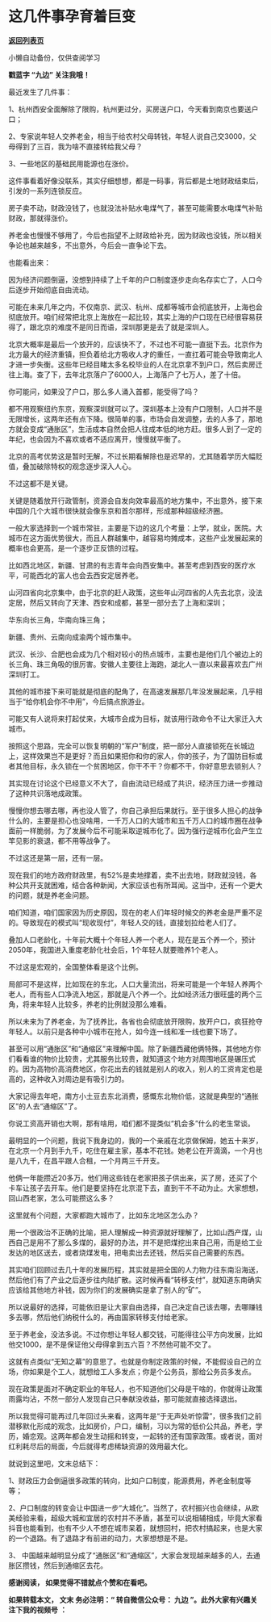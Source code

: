 # 这几件事孕育着巨变

[**返回列表页**](/gzh/九边)

小懒自动备份，仅供查阅学习

****戳蓝字 **“九边”** 关注我哦！****

最近发生了几件事：

1、杭州西安全面解除了限购，杭州更过分，买房送户口，今天看到南京也要送户口；  

2、专家说年轻人交养老金，相当于给农村父母转钱，年轻人说自己交3000，父母得到了三百，我为啥不直接转给我父母？

3、一些地区的基础民用能源也在涨价。  

这件事看着好像没联系，其实仔细想想，都是一码事，背后都是土地财政结束后，引发的一系列连锁反应。  

房子卖不动，财政没钱了，也就没法补贴水电煤气了，甚至可能需要水电煤气补贴财政，那就得涨价。

养老金也慢慢不够用了，今后也指望不上财政给补充，因为财政也没钱，所以相关争论也越来越多，不出意外，今后会一直争论下去。

也能看出来：  

因为经济问题倒逼，没想到持续了上千年的户口制度逐步走向名存实亡了，人口今后逐步开始彻底自由流动。  

可能在未来几年之内，不仅南京、武汉、杭州、成都等城市会彻底放开，上海也会彻底放开。咱们经常把北京上海放在一起比较，其实上海的户口现在已经很容易获得了，跟北京的难度不是同日而语，深圳那更是去了就是深圳人。  

北京大概率是最后一个放开的，应该快不了，不过也不可能一直挺下去。北京作为北方最大的经济重镇，担负着给北方吸收人才的重任，一直扛着可能会导致南北人才进一步失衡。这些年已经目睹太多名校毕业的人在北京拿不到户口，然后卖房迁往上海。查了下，去年北京落户了6000人，上海落户了七万人，差了十倍。

你可能问，如果没了户口，那么多人涌入首都，能受得了吗？

都不用观察纽约东京，观察深圳就可以了。深圳基本上没有户口限制，人口并不是无限增长，这两年还有点下降。很简单的事，市场会自发调整，去的人多了，那地方就会变成“通胀区”，生活成本自然会把人往成本低的地方赶。很多人到了一定的年纪，也会因为不喜欢或者不适应离开，慢慢就平衡了。

北京的高考优势这是暂时无解，不过长期看解除也是迟早的，尤其随着学历大幅贬值，叠加破除特权的观念逐步深入人心。  

不过这都不是关键。  

关键是随着放开行政管制，资源会自发向效率最高的地方集中，不出意外，接下来中国的几个大城市很快就会像东京和首尔那样，形成那种超级经济圈。

一般大家选择到一个城市常驻，主要是下边的这几个考量：上学，就业，医院。大城市在这方面优势很大，而且人群越集中，越容易均摊成本，这些产业发展起来的概率也会更高，是一个逐步正反馈的过程。  

比如西北地区，新疆、甘肃的有志青年会向西安集中。甚至考虑到西安的医疗水平，可能西北的富人也会去西安定居养老。

山河四省向北京集中，由于北京的赶人政策，这些年山河四省的人先去北京，没法定居，然后又转向了天津、西安和成都，甚至一部分去了上海和深圳；  

华东向长三角，华南向珠三角；  

新疆、贵州、云南向成渝两个城市集中。

武汉、长沙、合肥也会成为几个相对较小的热点城市，主要也是他们几个被边上的长三角、珠三角吸的很厉害。安徽人主要往上海跑，湖北人一直以来最喜欢去广州深圳打工。  

其他的城市接下来可能就是彻底的配角了，在高速发展那几年没发展起来，几乎相当于“给你机会你不中用”，今后搞点旅游业。

可能又有人说将来打起仗来，大城市会成为目标，就该用行政命令不让大家迁入大城市。

按照这个思路，完全可以恢复明朝的“军户”制度，把一部分人直接锁死在长城边上，这样效果岂不是更好？而且如果把你和你的家人，你的孩子，为了国防目标或者其他目标，永久锁在一个贫困地区，你干不干？你都不干，你好意思去锁别人？

其实现在讨论这个已经意义不大了，自由流动已经成了共识，经济压力进一步推动了这种共识落地成政策。

慢慢你想去哪去哪，再也没人管了，你自己承担后果就行。至于很多人担心的战争什么的，主要是担心也没啥用，一千万人口的大城市和五千万人口的城市圈在战争面前一样脆弱，为了发展今后不可能采取逆城市化了。因为强行逆城市化会产生立竿见影的衰退，都不用等战争了。

不过这还是第一层，还有一层。

现在我们的地方政府财政里，有52%是卖地撑着，卖不出去地，财政就没钱，各种公共开支就困难，结合各种新闻，大家应该也有所耳闻。这当中，还有一个更大的问题，就是养老金问题。

咱们知道，咱们国家因为历史原因，现在的老人们年轻时候交的养老金是严重不足的。导致现在的模式叫“现收现付”，年轻人交的钱，直接划拉给老人们了。

叠加人口老龄化，十年前大概十个年轻人养一个老人，现在是五个养一个，预计2050年，我国进入重度老龄化社会后，1个年轻人就要赡养1个老人。

不过这是宏观的，全国整体看是这个比例。

局部可不是这样，比如现在的东北，人口大量流出，将来可能是一个年轻人养两个老人，而有些人口净流入地区，那就是八个养一个。比如经济活力很旺盛的两个三角，将来年轻人比较多，养老的比例就没那么难看。  

所以未来为了养老金，为了抚养比，各省也会彻底放开限购，放开户口，疯狂抢夺年轻人。以前只是各种中小城市在抢人，如今连一线和准一线也要下场了。

甚至可以用“通胀区”和“通缩区”来理解中国。除了新疆西藏他俩特殊，其他地方你们看看谁的物价比较贵，尤其服务比较贵，就知道这个地方对周围地区是碾压式的。因为高物价高消费地区，你花出去的钱就是别人的收入，别人的工资肯定也是高的，这种收入对周边是有吸引力的。  

大家记得去年吧，南方小土豆去东北消费，感慨东北物价低，这就是典型的“通胀区”的人去“通缩区”了。  

你说工资高开销也大啊，那有啥用，咱们都不提类似“机会多”什么的老生常谈。

最明显的一个问题，我说下我身边的，我的一个亲戚在北京做保姆，她五十来岁，在北京一个月到手九千，吃住在雇主家，基本不花钱。她老公在开滴滴，一个月也是八九千，在昌平跟人合租，一个月两三千开支。

他俩一年能攒近20多万。他们用这些钱在老家把孩子供出来，买了房，还买了个卡车让孩子去开车。他们是要坚持在北京混下去，直到干不不动为止。大家想想，回山西老家，怎么可能攒这么多？  

这里就有个问题，大家都跑大城市了，比如东北地区怎么办？  

用一个很政治不正确的比喻，把人理解成一种资源就好理解了，比如山西产煤，山西自己是用不了那么多煤的，最好的办法，并不是把煤挖出来自己用，而是给工业发达的地区送去，或者烧煤发电，把电卖出去还钱，然后买自己需要的东西。

其实咱们回顾过去几十年的发展历程，其实就是把全国的人力物力往东南沿海送，然后他们有了产业之后逐步往内陆扩散。这时候再看“转移支付”，就知道东南确实应该给其他地方补钱，因为你们的发展确实是拿了别人的“矿”。

所以说最好的选择，可能依旧是让大家自由选择，自己决定自己该去哪，去哪赚钱多去哪，然后他们纳税什么的，再由国家转移支付给老家。

至于养老金，没法多说。不过你想让年轻人都交钱，可能得往公平方向发展，比如他交1000，是不是保证他父母得拿到五六百？不然他可能不交了。  

这就有点类似“无知之幕”的意思了。也就是你制定政策的时候，不能假设自己的立场，你如果是个工人，就想给工人多发点；你是个公务员，那给公务员多发点。

现在政策是面对不确定职业的年轻人，也不知道他们父母是干啥的，你就得让政策雨露均沾，不然一部分人发现自己只奉献没收益，那可能就直接选择退出。

所以我觉得可能再过几年回过头来看，这两年是“于无声处听惊雷”，很多我们之前潜移默化形成的观念，比如房价，户口，编制，习以为常的低价公共品，养老，学历，婚恋观。这两年都会发生动摇和转变，一起转的还有国家政策。或者说，面对红利耗尽后的局面，今后就得考虑稀缺资源的效用最大化。  

就说到这里吧，文末总结下：  

1、财政压力会倒逼很多政策的转向，比如户口制度，能源费用，养老金制度等等；

2、户口制度的转变会让中国进一步“大城化”。当然了，农村振兴也会继续，从欧美经验来看，超级大城和宜居的农村并不矛盾，甚至可以说相辅相成，毕竟大家看抖音也能看到，也有不少人不想在城市呆着，就想回村，把农村搞起来，也是大家的一个退路。有了退路才有前进的动力，大家想想是不是。

3、 中国越来越明显分成了“通胀区”和“通缩区”，大家会发现越来越多的人，去通胀区攒钱，然后到通缩区去花。

 **感谢阅读， **如果觉得不错就点个赞和在看吧。****

 **如果转载本文， **文末** 务必注明：“ **转自微信公众号：** **九边** ”。此外大家有兴趣关注下我的视频号** **：**

